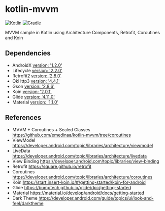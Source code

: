 # kotlin-mvvm
[![Kotlin](https://img.shields.io/badge/Kotlin-1.3.71-852EFF.svg)](http://kotlinlang.org) [![Gradle](https://img.shields.io/badge/Gradle-3.6.1-00303b.svg)](https://developer.android.com/studio/releases/gradle-plugin)

MVVM sample in Kotlin using Architecture Components, Retrofit, Coroutines and Koin

## Dependencies

- AndroidX [version: '1.2.0'](https://mvnrepository.com/artifact/androidx.core)
- Lifecycle [version: '2.2.0'](https://mvnrepository.com/artifact/androidx.lifecycle)
- Retrofit2 [version: '2.8.0'](https://mvnrepository.com/artifact/com.squareup.retrofit2)
- OkHttp3 [version: '4.4.1'](https://mvnrepository.com/artifact/com.squareup.okhttp3)
- Gson [version: '2.8.6'](https://mvnrepository.com/artifact/com.google.code.gson)
- Koin [version: '2.0.1'](https://mvnrepository.com/artifact/org.koin)
- Glide [version: '4.11.0'](https://mvnrepository.com/artifact/com.github.bumptech.glide)
- Material [version: '1.1.0'](https://mvnrepository.com/artifact/com.google.android.material)

## References

- MVVM + Coroutines + Sealed Classes https://github.com/emedinaa/kotlin-mvvm/tree/coroutines
- ViewModel https://developer.android.com/topic/libraries/architecture/viewmodel
- LiveData https://developer.android.com/topic/libraries/architecture/livedata
- View Binding https://developer.android.com/topic/libraries/view-binding
- Retrofit https://square.github.io/retrofit
- Coroutines https://developer.android.com/topic/libraries/architecture/coroutines
- Koin https://start.insert-koin.io/#/getting-started/koin-for-android
- Glide https://bumptech.github.io/glide/doc/getting-started
- Material https://material.io/develop/android/docs/getting-started
- Dark Theme https://developer.android.com/guide/topics/ui/look-and-feel/darktheme
